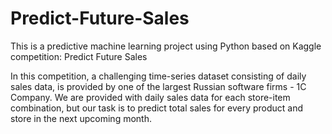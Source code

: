 # Predict-Future-Sales

This is a predictive machine learning project using Python based on Kaggle competition: Predict Future Sales

In this competition, a challenging time-series dataset consisting of daily sales data, is provided by one of the largest Russian software firms - 1C Company. We are provided with daily sales data for each store-item combination, but our task is to predict total sales for every product and store in the next upcoming month.
